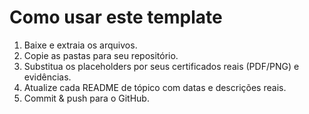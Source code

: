 # Como usar este template

1. Baixe e extraia os arquivos.
2. Copie as pastas para seu repositório.
3. Substitua os placeholders por seus certificados reais (PDF/PNG) e evidências.
4. Atualize cada README de tópico com datas e descrições reais.
5. Commit & push para o GitHub.
